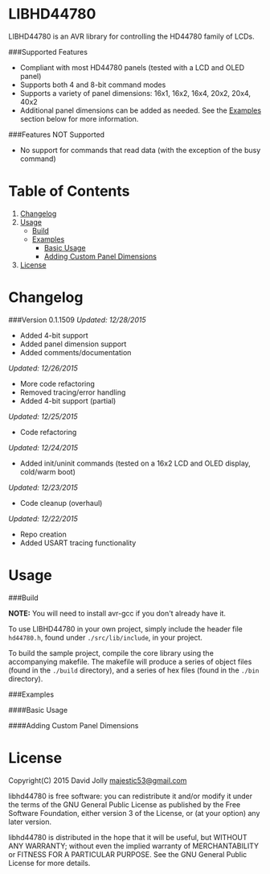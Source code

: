 LIBHD44780
==========

LIBHD44780 is an AVR library for controlling the HD44780 family of LCDs.

###Supported Features

* Compliant with most HD44780 panels (tested with a LCD and OLED panel)
* Supports both 4 and 8-bit command modes
* Supports a variety of panel dimensions: 16x1, 16x2, 16x4, 20x2, 20x4, 40x2
* Additional panel dimensions can be added as needed. See the [Examples](https://github.com/majestic53/libhd44780#examples) section below for more information.

###Features NOT Supported

* No support for commands that read data (with the exception of the busy command)

Table of Contents
===============

1. [Changelog](https://github.com/majestic53/libhd44780#changelog)
2. [Usage](https://github.com/majestic53/libhd44780#usage)
	* [Build](https://github.com/majestic53/libhd44780#build)
	* [Examples](https://github.com/majestic53/libhd44780#examples)
		* [Basic Usage](https://github.com/majestic53/libhd44780#basic-usage)
		* [Adding Custom Panel Dimensions](https://github.com/majestic53/libhd44780#adding-custom-panel-dimensions)
3. [License](https://github.com/majestic53/libhd44780#license)

Changelog
=========

###Version 0.1.1509
*Updated: 12/28/2015*

* Added 4-bit support
* Added panel dimension support
* Added comments/documentation

*Updated: 12/26/2015*

* More code refactoring
* Removed tracing/error handling
* Added 4-bit support (partial)

*Updated: 12/25/2015*

* Code refactoring

*Updated: 12/24/2015*

* Added init/uninit commands (tested on a 16x2 LCD and OLED display, cold/warm boot)

*Updated: 12/23/2015*

* Code cleanup (overhaul)

*Updated: 12/22/2015*

* Repo creation
* Added USART tracing functionality

Usage
=====

###Build

**NOTE:** You will need to install avr-gcc if you don't already have it.

To use LIBHD44780 in your own project, simply include the header file ```hd44780.h```, found under ```./src/lib/include```, in your project.

To build the sample project, compile the core library using the accompanying makefile. The makefile will produce a series of 
object files (found in the ```./build``` directory), and a series of hex files (found in the ```./bin``` directory).

###Examples

####Basic Usage

####Adding Custom Panel Dimensions

License
======

Copyright(C) 2015 David Jolly <majestic53@gmail.com>

libhd44780 is free software: you can redistribute it and/or modify
it under the terms of the GNU General Public License as published by
the Free Software Foundation, either version 3 of the License, or
(at your option) any later version.

libhd44780 is distributed in the hope that it will be useful,
but WITHOUT ANY WARRANTY; without even the implied warranty of
MERCHANTABILITY or FITNESS FOR A PARTICULAR PURPOSE.  See the
GNU General Public License for more details.
